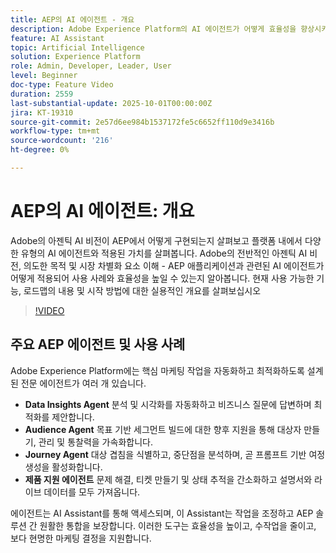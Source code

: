 ```yaml
---
title: AEP의 AI 에이전트 - 개요
description: Adobe Experience Platform의 AI 에이전트가 어떻게 효율성을 향상시키고, 실제 사용 사례를 지원하고, 적용된 가치를 제공하는지에 대해 알아봅니다. 비전, 로드맵 및 시작 방법을 살펴보십시오.
feature: AI Assistant
topic: Artificial Intelligence
solution: Experience Platform
role: Admin, Developer, Leader, User
level: Beginner
doc-type: Feature Video
duration: 2559
last-substantial-update: 2025-10-01T00:00:00Z
jira: KT-19310
source-git-commit: 2e57d6ee984b1537172fe5c6652ff110d9e3416b
workflow-type: tm+mt
source-wordcount: '216'
ht-degree: 0%

---
```



# AEP의 AI 에이전트: 개요

Adobe의 아젠틱 AI 비전이 AEP에서 어떻게 구현되는지 살펴보고 플랫폼 내에서 다양한 유형의 AI 에이전트와 적용된 가치를 살펴봅니다. Adobe의 전반적인 아젠틱 AI 비전, 의도한 목적 및 시장 차별화 요소 이해 - AEP 애플리케이션과 관련된 AI 에이전트가 어떻게 적용되어 사용 사례와 효율성을 높일 수 있는지 알아봅니다. 현재 사용 가능한 기능, 로드맵의 내용 및 시작 방법에 대한 실용적인 개요를 살펴보십시오

>[!VIDEO](https://video.tv.adobe.com/v/3475315/?learn=on&enablevpops)

## 주요 AEP 에이전트 및 사용 사례

Adobe Experience Platform에는 핵심 마케팅 작업을 자동화하고 최적화하도록 설계된 전문 에이전트가 여러 개 있습니다.

* **Data Insights Agent** 분석 및 시각화를 자동화하고 비즈니스 질문에 답변하며 최적화를 제안합니다.
* **Audience Agent** 목표 기반 세그먼트 빌드에 대한 향후 지원을 통해 대상자 만들기, 관리 및 통찰력을 가속화합니다.
* **Journey Agent** 대상 겹침을 식별하고, 중단점을 분석하며, 곧 프롬프트 기반 여정 생성을 활성화합니다.
* **제품 지원 에이전트** 문제 해결, 티켓 만들기 및 상태 추적을 간소화하고 설명서와 라이브 데이터를 모두 가져옵니다.

에이전트는 AI Assistant를 통해 액세스되며, 이 Assistant는 작업을 조정하고 AEP 솔루션 간 원활한 통합을 보장합니다. 이러한 도구는 효율성을 높이고, 수작업을 줄이고, 보다 현명한 마케팅 결정을 지원합니다.

